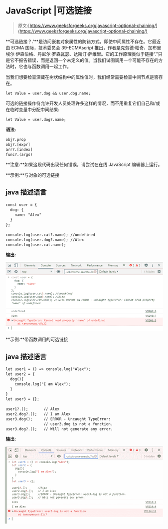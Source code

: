 # JavaScript |可选链接

> 原文:[https://www.geeksforgeeks.org/javascript-optional-chaining/](https://www.geeksforgeeks.org/javascript-optional-chaining/)

**可选链接？.'**是访问嵌套对象属性的防错方式，即使中间属性不存在。它最近由 ECMA 国际，技术委员会 39-ECMAscript 推出，作者是克劳德·帕奇、加布里埃尔·伊森伯格、丹尼尔·罗森瓦瑟、达斯汀·萨维里。它的工作原理类似于链接“.”只是它不报告错误，而是返回一个未定义的值。当我们试图调用一个可能不存在的方法时，它也与函数调用一起工作。

当我们想要检查深藏在树状结构中的属性值时，我们经常需要检查中间节点是否存在。

```
let Value = user.dog && user.dog.name;
```

可选的链接操作符允许开发人员处理许多这样的情况，而不用重复它们自己和/或在临时变量中分配中间结果:

```
let Value = user.dog?.name;
```

**语法:**

```
obj?.prop
obj?.[expr]
arr?.[index]
func?.(args)
```

**注意:**如果这段代码出现任何错误，请尝试在在线 JavaScript 编辑器上运行。

**示例:**与对象的可选链接

## java 描述语言

```
const user = {
  dog: {
    name: "Alex"
  }
};

console.log(user.cat?.name); //undefined
console.log(user.dog?.name); //Alex
console.log(user.cat.name);
```

**输出:**

![](img/814c9a23c00f35f3f35654d13be2e1e4.png)

**示例:**带函数调用的可选链接

## java 描述语言

```
let user1 = () => console.log("Alex");
let user2 = {
  dog(){
    console.log("I am Alex");
  }
}
let user3 = {};

user1?.();       // Alex
user2.dog?.();   // I am Alex
user3.dog();     // ERROR - Uncaught TypeError:
                 // user3.dog is not a function.
user3.dog?.();   // Will not generate any error.
```

**输出:**

![](img/62a6c9cbffa03ab923028ef7a26a4019.png)
